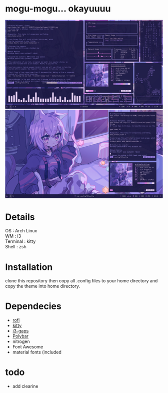 # mogu-mogu... okayuuuu


![enter image description here](https://github.com/shikikan-neko08/okayu-rice/blob/onigiri/screenshot/2021-11-21_11-10_1.png)
![enter image description here](https://github.com/shikikan-neko08/okayu-rice/blob/onigiri/screenshot/2021-12-08_12-45.png)


# Details     
OS : Arch Linux      
WM : i3     
Terminal : kitty      
Shell : zsh     

# Installation 
clone this repository then copy all .config files to your home directory and copy the theme into home directory.      

# Dependecies
 * [rofi](https://github.com/davatorium/rofi)     
 * [kitty](https://github.com/kovidgoyal/kitty)     
 * [i3-gaps](https://github.com/Airblader/i3)    
 * [Polybar](https://github.com/polybar/polybar)     
 * nitrogen     
 * Font Awesome    
 * material fonts (included

# todo     
* add clearine
